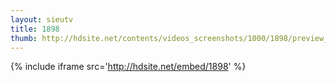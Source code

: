 ```yaml
---
layout: sieutv
title: 1898
thumb: http://hdsite.net/contents/videos_screenshots/1000/1898/preview_360p.mp4.jpg
---
```

{% include iframe src='http://hdsite.net/embed/1898' %}
 
